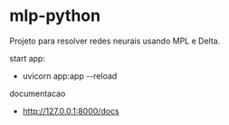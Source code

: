 # mlp-python

Projeto para resolver redes neurais usando MPL e Delta.

start app:

- uvicorn app:app --reload


documentacao

- http://127.0.0.1:8000/docs
